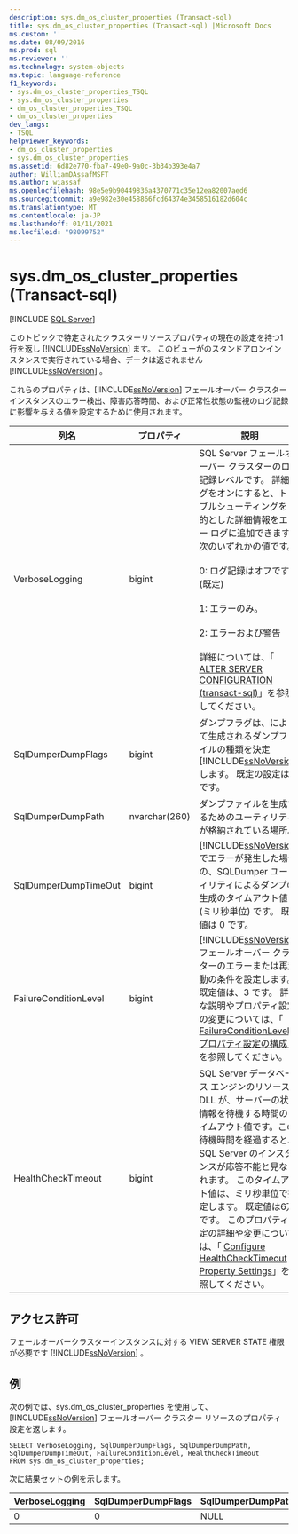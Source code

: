 ```yaml
---
description: sys.dm_os_cluster_properties (Transact-sql)
title: sys.dm_os_cluster_properties (Transact-sql) |Microsoft Docs
ms.custom: ''
ms.date: 08/09/2016
ms.prod: sql
ms.reviewer: ''
ms.technology: system-objects
ms.topic: language-reference
f1_keywords:
- sys.dm_os_cluster_properties_TSQL
- sys.dm_os_cluster_properties
- dm_os_cluster_properties_TSQL
- dm_os_cluster_properties
dev_langs:
- TSQL
helpviewer_keywords:
- dm_os_cluster_properties
- sys.dm_os_cluster_properties
ms.assetid: 6d82e770-fba7-49e0-9a0c-3b34b393e4a7
author: WilliamDAssafMSFT
ms.author: wiassaf
ms.openlocfilehash: 98e5e9b90449836a4370771c35e12ea82007aed6
ms.sourcegitcommit: a9e982e30e458866fcd64374e3458516182d604c
ms.translationtype: MT
ms.contentlocale: ja-JP
ms.lasthandoff: 01/11/2021
ms.locfileid: "98099752"
---
```

# <a name="sysdm_os_cluster_properties-transact-sql"></a>sys.dm_os_cluster_properties (Transact-sql)
[!INCLUDE [SQL Server](../../includes/applies-to-version/sqlserver.md)]

  このトピックで特定されたクラスターリソースプロパティの現在の設定を持つ1行を返し [!INCLUDE[ssNoVersion](../../includes/ssnoversion-md.md)] ます。 このビューがのスタンドアロンインスタンスで実行されている場合、データは返されません [!INCLUDE[ssNoVersion](../../includes/ssnoversion-md.md)] 。  
  
 これらのプロパティは、[!INCLUDE[ssNoVersion](../../includes/ssnoversion-md.md)] フェールオーバー クラスター インスタンスのエラー検出、障害応答時間、および正常性状態の監視のログ記録に影響を与える値を設定するために使用されます。  
  

|列名|プロパティ|説明|  
|-----------------|--------------|-----------------|  
|VerboseLogging|bigint|SQL Server フェールオーバー クラスターのログ記録レベルです。 詳細ログをオンにすると、トラブルシューティングを目的とした詳細情報をエラー ログに追加できます。 次のいずれかの値です。<br /><br /> 0: ログ記録はオフです (既定)<br /><br /> 1: エラーのみ。<br /><br /> 2: エラーおよび警告<br /><br /> 詳細については、「 [ALTER SERVER CONFIGURATION &#40;transact-sql&#41;](../../t-sql/statements/alter-server-configuration-transact-sql.md)」を参照してください。|  
|SqlDumperDumpFlags|bigint|ダンプフラグは、によって生成されるダンプファイルの種類を決定 [!INCLUDE[ssNoVersion](../../includes/ssnoversion-md.md)] します。 既定の設定は 0 です。|  
|SqlDumperDumpPath|nvarchar(260)|ダンプファイルを生成するためのユーティリティが格納されている場所。|  
|SqlDumperDumpTimeOut|bigint|[!INCLUDE[ssNoVersion](../../includes/ssnoversion-md.md)] でエラーが発生した場合の、SQLDumper ユーティリティによるダンプの生成のタイムアウト値 (ミリ秒単位) です。 既定値は 0 です。|  
|FailureConditionLevel|bigint|[!INCLUDE[ssNoVersion](../../includes/ssnoversion-md.md)] フェールオーバー クラスターのエラーまたは再起動の条件を設定します。 既定値は、3 です。 詳細な説明やプロパティ設定の変更については、「 [FailureConditionLevel プロパティ設定の構成](../../sql-server/failover-clusters/windows/configure-failureconditionlevel-property-settings.md)」を参照してください。|  
|HealthCheckTimeout|bigint|SQL Server データベース エンジンのリソース DLL が、サーバーの状態情報を待機する時間のタイムアウト値です。この待機時間を経過すると、SQL Server のインスタンスが応答不能と見なされます。 このタイムアウト値は、ミリ秒単位で指定します。 既定値は6万です。 このプロパティ設定の詳細や変更については、「 [Configure HealthCheckTimeout Property Settings](../../sql-server/failover-clusters/windows/configure-healthchecktimeout-property-settings.md)」を参照してください。|  
  
## <a name="permissions"></a>アクセス許可  
 フェールオーバークラスターインスタンスに対する VIEW SERVER STATE 権限が必要です [!INCLUDE[ssNoVersion](../../includes/ssnoversion-md.md)] 。  
  
## <a name="examples"></a>例  
 次の例では、sys.dm_os_cluster_properties を使用して、[!INCLUDE[ssNoVersion](../../includes/ssnoversion-md.md)] フェールオーバー クラスター リソースのプロパティ設定を返します。  
  
```  
SELECT VerboseLogging, SqlDumperDumpFlags, SqlDumperDumpPath, SqlDumperDumpTimeOut, FailureConditionLevel, HealthCheckTimeout  
FROM sys.dm_os_cluster_properties;  
```  
  
 次に結果セットの例を示します。  
  
|VerboseLogging|SqlDumperDumpFlags|SqlDumperDumpPath|SqlDumperDumpTimeOut|FailureConditionLevel|HealthCheckTimeout|  
|--------------------|------------------------|-----------------------|--------------------------|---------------------------|------------------------|  
|0|0|NULL|0|3|60000|  
  
  

